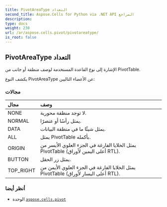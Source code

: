 ```yaml
---
title: PivotAreaType التعداد
second_title: Aspose.Cells for Python via .NET API المراجع
description:
type: docs
weight: 230
url: /ar/aspose.cells.pivot/pivotareatype/
is_root: false
---
```

##  PivotAreaType التعداد
الإشارة إلى نوع القاعدة المستخدمة لوصف منطقة أو جانب من PivotTable.



يكشف النوع PivotAreaType عن الأعضاء التاليين:

###  مجالات
| مجال| وصف|
| :- | :- |
| NONE | لا توجد منطقة محورية.|
| NORMAL | يمثل رأسًا أو عنصرًا.|
| DATA | يمثل شيئًا ما في منطقة البيانات.|
| ALL | يمثل PivotTable بأكمله.|
| ORIGIN | يمثل الخلايا الفارغة في الجزء العلوي الأيسر من PivotTable (أعلى اليمين لأوراق RTL).|
| BUTTON | يمثل زر الحقل.|
| TOP_RIGHT | يمثل الخلايا الفارغة في الجزء العلوي الأيمن من PivotTable (أعلى اليسار لأوراق RTL).|



###  أنظر أيضا
* الوحدة [`aspose.cells.pivot`](..)
